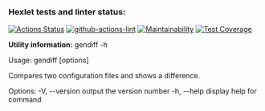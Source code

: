 ### Hexlet tests and linter status:

[![Actions Status](https://github.com/MariaKorchagina/frontend-project-lvl2/workflows/hexlet-check/badge.svg)](https://github.com/MariaKorchagina/frontend-project-lvl2/actions)
[![github-actions-lint](https://github.com/MariaKorchagina/frontend-project-lvl2/actions/workflows/github-actions-lint.yml/badge.svg)](https://github.com/MariaKorchagina/frontend-project-lvl2/actions)
[![Maintainability](https://api.codeclimate.com/v1/badges/5b858da388318cdba8bf/maintainability)](https://codeclimate.com/github/MariaKorchagina/frontend-project-lvl2/maintainability)
[![Test Coverage](https://api.codeclimate.com/v1/badges/5b858da388318cdba8bf/test_coverage)](https://codeclimate.com/github/MariaKorchagina/frontend-project-lvl2/test_coverage)

**Utility information:**
gendiff -h

Usage: gendiff [options] 

Compares two configuration files and shows a difference.

Options:
  -V, --version        output the version number
  -h, --help           display help for command